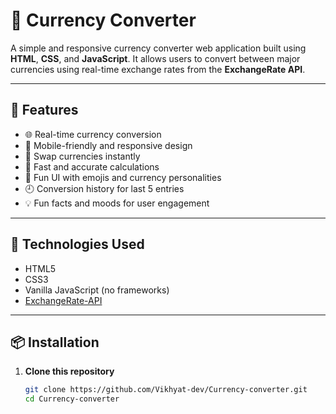 # 💱 Currency Converter

A simple and responsive currency converter web application built using **HTML**, **CSS**, and **JavaScript**. It allows users to convert between major currencies using real-time exchange rates from the **ExchangeRate API**.

---

## 🔧 Features

- 🌐 Real-time currency conversion
- 📲 Mobile-friendly and responsive design
- 🔄 Swap currencies instantly
- 🧮 Fast and accurate calculations
- 🎉 Fun UI with emojis and currency personalities
- 🕘 Conversion history for last 5 entries
- 💡 Fun facts and moods for user engagement

---

## 🚀 Technologies Used

- HTML5
- CSS3
- Vanilla JavaScript (no frameworks)
- [ExchangeRate-API](https://www.exchangerate-api.com/)

---

## 📦 Installation

1. **Clone this repository**
   ```bash
   git clone https://github.com/Vikhyat-dev/Currency-converter.git
   cd Currency-converter
